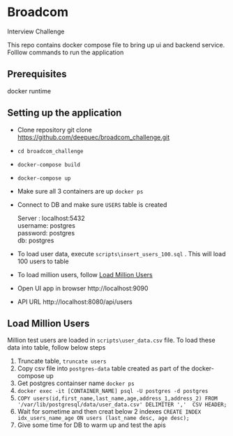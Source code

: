 # Broadcom
Interview Challenge

This repo contains docker compose file to bring up ui and backend service.
Folllow commands to run the application

## Prerequisites
docker runtime

## Setting up the application
- Clone repository git clone https://github.com/deepuec/broadcom_challenge.git
-  `cd broadcom_challenge`
-  `docker-compose build`
-  `docker-compose up`
-  Make sure all 3 containers are up `docker ps`
-  Connect to DB and make sure `USERS` table is created

    Server : localhost:5432 \
    username: postgres \
    password: postgres \
    db: postgres 
-  To load user data, execute `scripts\insert_users_100.sql` . This will load 100 users to table
-  To load million users, follow [Load Million Users](#load-million-users)
-  Open UI app in browser http://localhost:9090
- API URL http://localhost:8080/api/users


## Load Million Users
Million test users are loaded in `scripts\user_data.csv` file. To load these data into table, follow below steps
1. Truncate table, `truncate users`
2. Copy csv file into `postgres-data` table created as part of the docker-compose up
2. Get postgres containser name `docker ps`
3. `docker exec -it [CONTAINER_NAME] psql -U postgres -d postgres` 
4. `COPY users(id,first_name,last_name,age,address_1,address_2) FROM '/var/lib/postgresql/data/user_data.csv' DELIMITER ','  CSV HEADER;`
5. Wait for sometime and then creat below 2 indexes ```CREATE INDEX idx_users_name_age ON users (last_name desc, age desc);```
6. Give some time for DB to warm up and test the apis
